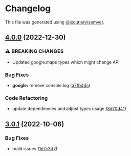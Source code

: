 # Changelog

This file was generated using [@jscutlery/semver](https://github.com/jscutlery/semver).

## [4.0.0](https://github.com/ng-maps/ng-maps/compare/google/3.0.1...google/4.0.0) (2022-12-30)


### ⚠ BREAKING CHANGES

* Updated google.maps types which might change API

### Bug Fixes

* **google:** remove console.log ([a7fb44a](https://github.com/ng-maps/ng-maps/commit/a7fb44a08d000784ec8629f4b40ec5a4afc82073))


### Code Refactoring

* update dependencies and adjust types usage ([8d70d41](https://github.com/ng-maps/ng-maps/commit/8d70d416cb2ac77be5a7fbd50512d8e21bfbcb48))

## [3.0.1](https://github.com/ng-maps/ng-maps/compare/google/3.0.0...google/3.0.1) (2022-10-06)

### Bug Fixes

- build issues ([1d7c3d7](https://github.com/ng-maps/ng-maps/commit/1d7c3d7e3c1ebef586a4249cfb8add671f610529))
